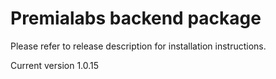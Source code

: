 # Premialabs backend package

Please refer to release description for installation instructions.

Current version 1.0.15